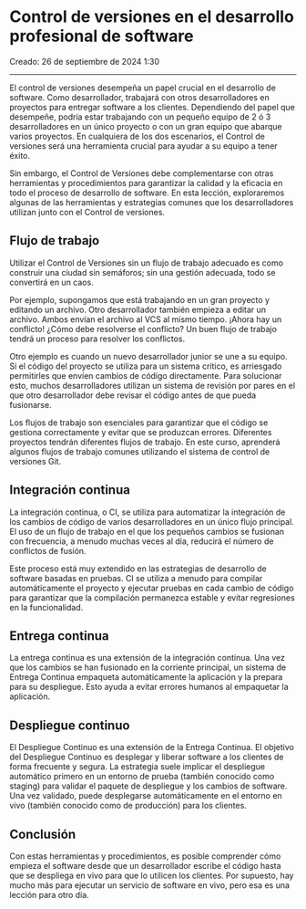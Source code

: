 # Control de versiones en el desarrollo profesional de software

Creado: 26 de septiembre de 2024 1:30

---

El control de versiones desempeña un papel crucial en el desarrollo de software. Como desarrollador, trabajará con otros desarrolladores en proyectos para entregar software a los clientes. Dependiendo del papel que desempeñe, podría estar trabajando con un pequeño equipo de 2 ó 3 desarrolladores en un único proyecto o con un gran equipo que abarque varios proyectos. En cualquiera de los dos escenarios, el Control de versiones será una herramienta crucial para ayudar a su equipo a tener éxito.

Sin embargo, el Control de Versiones debe complementarse con otras herramientas y procedimientos para garantizar la calidad y la eficacia en todo el proceso de desarrollo de software. En esta lección, exploraremos algunas de las herramientas y estrategias comunes que los desarrolladores utilizan junto con el Control de versiones.

## **Flujo de trabajo**

Utilizar el Control de Versiones sin un flujo de trabajo adecuado es como construir una ciudad sin semáforos; sin una gestión adecuada, todo se convertirá en un caos.

Por ejemplo, supongamos que está trabajando en un gran proyecto y editando un archivo. Otro desarrollador también empieza a editar un archivo. Ambos envían el archivo al VCS al mismo tiempo. ¡Ahora hay un conflicto! ¿Cómo debe resolverse el conflicto? Un buen flujo de trabajo tendrá un proceso para resolver los conflictos.

Otro ejemplo es cuando un nuevo desarrollador junior se une a su equipo. Si el código del proyecto se utiliza para un sistema crítico, es arriesgado permitirles que envíen cambios de código directamente. Para solucionar esto, muchos desarrolladores utilizan un sistema de revisión por pares en el que otro desarrollador debe revisar el código antes de que pueda fusionarse.

Los flujos de trabajo son esenciales para garantizar que el código se gestiona correctamente y evitar que se produzcan errores. Diferentes proyectos tendrán diferentes flujos de trabajo. En este curso, aprenderá algunos flujos de trabajo comunes utilizando el sistema de control de versiones Git.

## **Integración continua**

La integración continua, o CI, se utiliza para automatizar la integración de los cambios de código de varios desarrolladores en un único flujo principal. El uso de un flujo de trabajo en el que los pequeños cambios se fusionan con frecuencia, a menudo muchas veces al día, reducirá el número de conflictos de fusión.

Este proceso está muy extendido en las estrategias de desarrollo de software basadas en pruebas. CI se utiliza a menudo para compilar automáticamente el proyecto y ejecutar pruebas en cada cambio de código para garantizar que la compilación permanezca estable y evitar regresiones en la funcionalidad.

## **Entrega continua**

La entrega continua es una extensión de la integración continua. Una vez que los cambios se han fusionado en la corriente principal, un sistema de Entrega Continua empaqueta automáticamente la aplicación y la prepara para su despliegue. Esto ayuda a evitar errores humanos al empaquetar la aplicación.

## **Despliegue continuo**

El Despliegue Continuo es una extensión de la Entrega Continua. El objetivo del Despliegue Continuo es desplegar y liberar software a los clientes de forma frecuente y segura. La estrategia suele implicar el despliegue automático primero en un entorno de prueba (también conocido como staging) para validar el paquete de despliegue y los cambios de software. Una vez validado, puede desplegarse automáticamente en el entorno en vivo (también conocido como de producción) para los clientes.

## **Conclusión**

Con estas herramientas y procedimientos, es posible comprender cómo empieza el software desde que un desarrollador escribe el código hasta que se despliega en vivo para que lo utilicen los clientes. Por supuesto, hay mucho más para ejecutar un servicio de software en vivo, pero esa es una lección para otro día.
